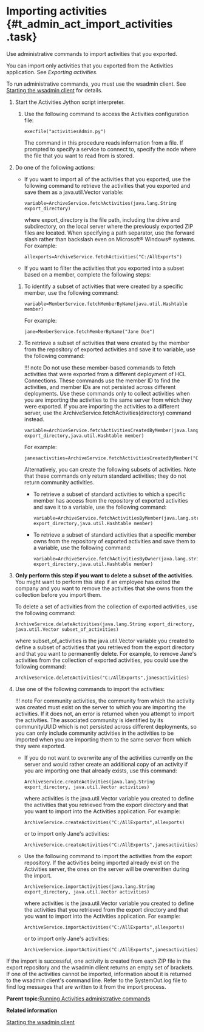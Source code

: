 # Importing activities {#t_admin_act_import_activities .task}

Use administrative commands to import activities that you exported.

You can import only activities that you exported from the Activities application. See *Exporting activities*.

To run administrative commands, you must use the wsadmin client. See [Starting the wsadmin client](t_admin_wsadmin_starting.md) for details.

1.  Start the Activities Jython script interpreter.

    1.  Use the following command to access the Activities configuration file:

        ```
        execfile("activitiesAdmin.py")
        ```

        The command in this procedure reads information from a file. If prompted to specify a service to connect to, specify the node where the file that you want to read from is stored.

2.  Do one of the following actions:

    -   If you want to import all of the activities that you exported, use the following command to retrieve the activities that you exported and save them as a java.util.Vector variable:

        ```
        variable=ArchiveService.fetchActivities(java.lang.String export_directory)
        ```

        where export\_directory is the file path, including the drive and subdirectory, on the local server where the previously exported ZIP files are located. When specifying a path separator, use the forward slash rather than backslash even on Microsoft® Windows® systems. For example:

        ```
        allexports=ArchiveService.fetchActivities("C:/AllExports")
        ```

    -   If you want to filter the activities that you exported into a subset based on a member, complete the following steps:
    1.  To identify a subset of activities that were created by a specific member, use the following command:

        ```
        variable=MemberService.fetchMemberByName(java.util.Hashtable member)
        ```

        For example:

        ```
        jane=MemberService.fetchMemberByName("Jane Doe")
        ```

    2.  To retrieve a subset of activities that were created by the member from the repository of exported activities and save it to variable, use the following command:

        !!! note
    Do not use these member-based commands to fetch activities that were exported from a different deployment of HCL Connections. These commands use the member ID to find the activities, and member IDs are not persisted across different deployments. Use these commands only to collect activities when you are importing the activities to the same server from which they were exported. If you are importing the activities to a different server, use the ArchiveService.fetchActivities\(directory\) command instead.

        ```
        variable=ArchiveService.fetchActivitiesCreatedByMember(java.lang.string export_directory,java.util.Hashtable member)
        ```

        For example:

        ```
        janesactivities=ArchiveService.fetchActivitiesCreatedByMember("C:/AllExports",jane)
        ```

        Alternatively, you can create the following subsets of activities. Note that these commands only return standard activities; they do not return community activities.

        -   To retrieve a subset of standard activities to which a specific member has access from the repository of exported activities and save it to a variable, use the following command:

            ```
            variable=ArchiveService.fetchActivitiesByMember(java.lang.string export_directory,java.util.Hashtable member)
            ```

        -   To retrieve a subset of standard activities that a specific member owns from the repository of exported activities and save them to a variable, use the following command:

            ```
            variable=ArchiveService.fetchActivitiesByOwner(java.lang.string export_directory,java.util.Hashtable member)
            ```

3.  **Only perform this step if you want to delete a subset of the activities**. You might want to perform this step if an employee has exited the company and you want to remove the activities that she owns from the collection before you import them.

    To delete a set of activities from the collection of exported activities, use the following command:

    ```
    ArchiveService.deleteActivities(java.lang.String export_directory, java.util.Vector subset_of_activities)
    ```

    where subset\_of\_activities is the java.util.Vector variable you created to define a subset of activities that you retrieved from the export directory and that you want to permanently delete. For example, to remove Jane's activities from the collection of exported activities, you could use the following command:

    ```
    ArchiveService.deleteActivities("C:/AllExports",janesactivities)
    ```

4.  Use one of the following commands to import the activities:

    !!! note
    For community activities, the community from which the activity was created must exist on the server to which you are importing the activities. If it does not, an error is returned when you attempt to import the activities. The associated community is identified by its communityUUID which is not persisted across different deployments, so you can only include community activities in the activities to be imported when you are importing them to the same server from which they were exported.

    -   If you do not want to overwrite any of the activities currently on the server and would rather create an additional copy of an activity if you are importing one that already exists, use this command:

        ```
        ArchiveService.createActivities(java.lang.String export_directory, java.util.Vector activities)
        ```

        where activities is the java.util.Vector variable you created to define the activities that you retrieved from the export directory and that you want to import into the Activities application. For example:

        ```
        ArchiveService.createActivities("C:/AllExports",allexports)
        ```

        or to import only Jane's activities:

        ```
        ArchiveService.createActivities("C:/AllExports",janesactivities)
        ```

    -   Use the following command to import the activities from the export repository. If the activities being imported already exist on the Activities server, the ones on the server will be overwritten during the import.

        ```
        ArchiveService.importActivities(java.lang.String export_directory, java.util.Vector activities)
        ```

        where activities is the java.util.Vector variable you created to define the activities that you retrieved from the export directory and that you want to import into the Activities application. For example:

        ```
        ArchiveService.importActivities("C:/AllExports",allexports)
        ```

        or to import only Jane's activities:

        ```
        ArchiveService.importActivities("C:/AllExports",janesactivities)
        ```


If the import is successful, one activity is created from each ZIP file in the export repository and the wsadmin client returns an empty set of brackets. If one of the activities cannot be imported, information about it is returned to the wsadmin client's command line. Refer to the SystemOut.log file to find log messages that are written to it from the import process.

**Parent topic:**[Running Activities administrative commands](../admin/t_admin_act_change_admin_props.md)

**Related information**  


[Starting the wsadmin client](../admin/t_admin_wsadmin_starting.md)


